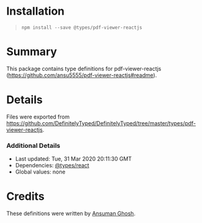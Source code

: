 # Installation
> `npm install --save @types/pdf-viewer-reactjs`

# Summary
This package contains type definitions for pdf-viewer-reactjs (https://github.com/ansu5555/pdf-viewer-reactjs#readme).

# Details
Files were exported from https://github.com/DefinitelyTyped/DefinitelyTyped/tree/master/types/pdf-viewer-reactjs.

### Additional Details
 * Last updated: Tue, 31 Mar 2020 20:11:30 GMT
 * Dependencies: [@types/react](https://npmjs.com/package/@types/react)
 * Global values: none

# Credits
These definitions were written by [Ansuman Ghosh](https://github.com/ansu5555).
